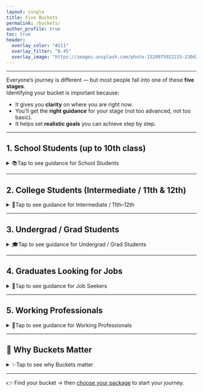 ```yaml
---
layout: single
title: Five Buckets
permalink: /buckets/
author_profile: true
toc: true
header:
  overlay_color: "#111"
  overlay_filter: "0.45"
  overlay_image: "https://images.unsplash.com/photo-1520975922215-230d3bc05d8d?q=80&w=1600&auto=format&fit=crop"
---
```

---

Everyone’s journey is different — but most people fall into one of these **five stages**.  
Identifying your bucket is important because:  
- It gives you **clarity** on where you are right now.  
- You’ll get the **right guidance** for your stage (not too advanced, not too basic).  
- It helps set **realistic goals** you can achieve step by step.  

---

## 1. School Students (up to 10th class)
<details class="acc" markdown="1">
  <summary><span class="acc__icon">📚</span><span>Tap to see guidance for School Students</span></summary>

This is the foundation stage. Life is full of curiosity, but also confusion about the future.  

**Examples of what you might need:**  
- Choosing the right stream after 10th (Science, Commerce, etc.)  
- Balancing academics with hobbies/sports  
- Developing discipline & study habits  
- Exploring Olympiads, NTSE, scholarships, or competitions  

**Typical goals here:**  
- Score well in 10th board exams  
- Discover what subjects excite you  
- Build confidence and early clarity  

</details>

---

## 2. College Students (Intermediate / 11th & 12th)
<details class="acc" markdown="1">
  <summary><span class="acc__icon">🧭</span><span>Tap to see guidance for Intermediate / 11th–12th</span></summary>

This is where pressure starts — competitive exams decide the next step.  

**Examples of what you might need:**  
- Preparing for **IIT JEE, NEET, EAMCET, or other entrance exams**  
- Deciding between different coaching centers / streams  
- Learning time management without burnout  
- Dealing with exam stress & peer pressure  

**Typical goals here:**  
- Secure a top rank in entrance exams  
- Get into a reputed college  
- Build confidence in your chosen career path  

</details>

---

## 3. Undergrad / Grad Students
<details class="acc" markdown="1">
  <summary><span class="acc__icon">🎓</span><span>Tap to see guidance for Undergrad / Grad Students</span></summary>

Now you’re in college — but it’s not just about classes. You need to start building your profile.  

**Examples of what you might need:**  
- Doing your **first projects** and internships  
- Preparing a **strong resume**  
- Getting ready for **campus placements**  
- Exploring higher studies (MS, MTech, MBA, abroad)  

**Typical goals here:**  
- Land a solid internship  
- Build projects that stand out  
- Prepare for GRE/TOEFL or CAT if planning further studies  

</details>

---

## 4. Graduates Looking for Jobs
<details class="acc" markdown="1">
  <summary><span class="acc__icon">💼</span><span>Tap to see guidance for Job Seekers</span></summary>

You’ve finished college, but now comes the real test — finding your first job.  

**Examples of what you might need:**  
- Cracking your **first job interview**  
- Resume / SOP improvements  
- Networking and referrals  
- Staying consistent in job applications  

**Typical goals here:**  
- Get your first job in your field  
- Build industry connections  
- Gain interview confidence  

</details>

---

## 5. Working Professionals
<details class="acc" markdown="1">
  <summary><span class="acc__icon">🚀</span><span>Tap to see guidance for Working Professionals</span></summary>

You’ve started working — but now it’s about growth, stability, and bigger dreams.  

**Examples of what you might need:**  
- Planning a **career switch** (e.g., into AI/ML, tech roles, or management)  
- Growing within your current company (promotions, leadership roles)  
- Exploring **side hustles / business ideas**  
- Building financial stability and long-term clarity  

**Typical goals here:**  
- Transition to a better role or company  
- Earn more income through side projects/business  
- Build a long-term roadmap (career + personal life)  

</details>

---

## 🌟 Why Buckets Matter
<details class="acc" markdown="1">
  <summary><span class="acc__icon">✨</span><span>Tap to see why Buckets matter</span></summary>

- A school student doesn’t need job interview prep yet.  
- A working professional doesn’t need help picking a 10th class stream.  
- Each stage has **unique challenges and next steps**.  

When you know your bucket, you can focus on the **right guidance for you today**, instead of being lost in everything at once.

</details>

___


👉 Find your bucket → then [choose your package](/packages/) to start your journey.  
